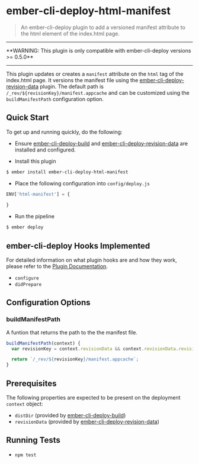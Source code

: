 # ember-cli-deploy-html-manifest

> An ember-cli-deploy plugin to add a versioned manifest attribute to the html element of the index.html page.

<hr/>
**WARNING: This plugin is only compatible with ember-cli-deploy versions >= 0.5.0**
<hr/>

This plugin updates or creates a `manifest` attribute on the `html` tag of the index.html page.  It versions the manifest file using the [ember-cli-deploy-revision-data][3] plugin. The default path is `/_rev/${revisionKey}/manifest.appcache` and can be customized using the `buildManifestPath` configuration option.

## Quick Start
To get up and running quickly, do the following:

- Ensure [ember-cli-deploy-build][1] and [ember-cli-deploy-revision-data][3] are installed and configured.

- Install this plugin

```bash
$ ember install ember-cli-deploy-html-manifest
```

- Place the following configuration into `config/deploy.js`

```javascript
ENV['html-manifest'] = {
  
}
```

- Run the pipeline

```bash
$ ember deploy
```


## ember-cli-deploy Hooks Implemented

For detailed information on what plugin hooks are and how they work, please refer to the [Plugin Documentation][1].

- `configure`
- `didPrepare`

## Configuration Options

### buildManifestPath

  A funtion that returns the path to the the manifest file.

  ```javascript
  buildManifestPath(context) {
    var revisionKey = context.revisionData && context.revisionData.revisionKey;

    return `/_rev/${revisionKey}/manifest.appcache`;
  }
  ```

## Prerequisites

The following properties are expected to be present on the deployment `context` object:

- `distDir`                     (provided by [ember-cli-deploy-build][2])
- `revisionData`                (provided by [ember-cli-deploy-revision-data][3])

## Running Tests

- `npm test`

[1]: http://ember-cli.github.io/ember-cli-deploy/plugins "Plugin Documentation"
[2]: https://github.com/ember-cli-deploy/ember-cli-deploy-build "ember-cli-deploy-build"
[3]: https://github.com/ember-cli-deploy/ember-cli-deploy-revision-data "ember-cli-deploy-revision-data"
